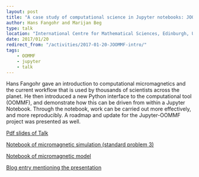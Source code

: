 ```yaml
---
layout: post
title: "A case study of computational science in Jupyter notebooks: JOOMMF"
author: Hans Fangohr and Marijan Beg
type: talk
location: "International Centre for Mathematical Sciences, Edinburgh, UK"
date: 2017/01/20
redirect_from: "/activities/2017-01-20-JOOMMF-intro/"
tags:
    - OOMMF
    - jupyter
    - talk
---
```


Hans Fangohr gave an introduction to computational micromagnetics and
the current workflow that is used by thousands of scientists across
the planet. He then introduced a new Python interface to the
computational tool (OOMMF), and demonstrate how this can be driven
from within a Jupyter Notebook. Through the notebook, work can be
carried out more effectively, and more reproducibly. A roadmap and
update for the Jupyter-OOMMF project was presented as well.

[Pdf slides of Talk](http://joommf.github.io/assets/2017-01-20-Edinburgh-Jupyter-workshop-joommf.pdf)

[Notebook of micromagnetic simulation (standard problem 3)](https://github.com/joommf/joommf.github.io/blob/master/assets/2017-01-20-Edinburgh-Jupyter-workshop-standard_problem3.ipynb)

[Notebook of micromagnetic model](https://github.com/joommf/joommf.github.io/blob/master/assets/2017-01-20-Edinburgh-Jupyter-workshop-micromagneticmodel.ipynb)

[Blog entry mentioning the presentation](https://www.software.ac.uk/blog/2017-02-02-computational-mathematics-jupyter)
